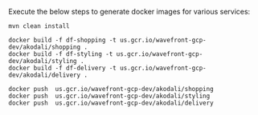 Execute the below steps to generate docker images for various services:
```
mvn clean install

docker build -f df-shopping -t us.gcr.io/wavefront-gcp-dev/akodali/shopping .
docker build -f df-styling -t us.gcr.io/wavefront-gcp-dev/akodali/styling .
docker build -f df-delivery -t us.gcr.io/wavefront-gcp-dev/akodali/delivery .

docker push  us.gcr.io/wavefront-gcp-dev/akodali/shopping
docker push  us.gcr.io/wavefront-gcp-dev/akodali/styling
docker push  us.gcr.io/wavefront-gcp-dev/akodali/delivery

```
